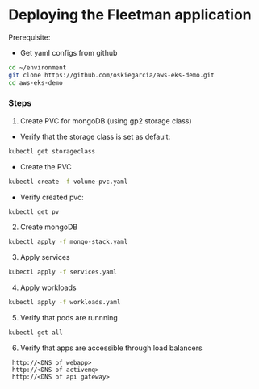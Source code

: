 
# Deploying the Fleetman application

Prerequisite:
- Get yaml configs from github
```sh
cd ~/environment
git clone https://github.com/oskiegarcia/aws-eks-demo.git
cd aws-eks-demo
```


### Steps

1. Create PVC for mongoDB (using gp2 storage class)
 
 - Verify that the storage class is set as default:
  ```sh
  kubectl get storageclass
  ```

 - Create the PVC
  ```sh
  kubectl create -f volume-pvc.yaml
  ```

 - Verify created pvc: 
  ```sh
  kubectl get pv
  ```

2. Create mongoDB
```sh
kubectl apply -f mongo-stack.yaml
```

3. Apply services
```sh
kubectl apply -f services.yaml
```

4. Apply workloads
```sh
kubectl apply -f workloads.yaml
```

5. Verify that pods are runnning
```sh
kubectl get all
```

6. Verify that apps are accessible through  load balancers
```
 http://<DNS of webapp>
 http://<DNS of activemq>
 http://<DNS of api gateway>
```



